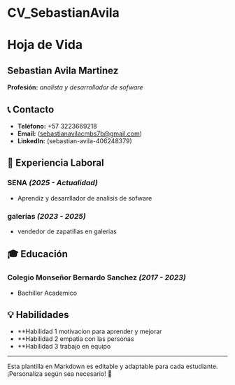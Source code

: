 # CV_SebastianAvila
# Hoja de Vida

## Sebastian Avila Martinez
**Profesión:** _analista y desarrollador de sofware_

## 📞 Contacto
- **Teléfono:** +57 3223669218
- **Email:** (sebastianavilacmbs7b@gmail.com)
- **LinkedIn:** (sebastian-avila-406248379)

## 🏢 Experiencia Laboral
### **SENA** _(2025 - Actualidad)_
- Aprendiz y desarrllador de analisis de sofware

### **galerias** _(2023 - 2025)_
- vendedor de zapatillas en galerias

## 🎓 Educación
### **Colegio Monseñor Bernardo Sanchez** _(2017 - 2023)_
- Bachiller Academico

## 💡 Habilidades
- **Habilidad 1 motivacion para aprender y mejorar
- **Habilidad 2 empatia con las personas
- **Habilidad 3 trabajo en equipo
---



Esta plantilla en Markdown es editable y adaptable para cada estudiante. ¡Personaliza según sea necesario! 🎯

